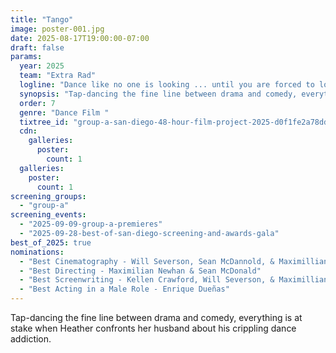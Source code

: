 ```yaml
---
title: "Tango"
image: poster-001.jpg
date: 2025-08-17T19:00:00-07:00
draft: false
params:
  year: 2025
  team: "Extra Rad"
  logline: "Dance like no one is looking ... until you are forced to look within. "
  synopsis: "Tap-dancing the fine line between drama and comedy, everything is at stake when Heather confronts her husband about his crippling dance addiction."
  order: 7
  genre: "Dance Film "
  tixtree_id: "group-a-san-diego-48-hour-film-project-2025-d0f1fe2a78dd"
  cdn:
    galleries:
      poster:
        count: 1
  galleries:
    poster:
      count: 1
screening_groups:
  - "group-a"
screening_events:
  - "2025-09-09-group-a-premieres"
  - "2025-09-28-best-of-san-diego-screening-and-awards-gala"
best_of_2025: true
nominations:
  - "Best Cinematography - Will Severson, Sean McDannold, & Maximillian Newhan"
  - "Best Directing - Maximilian Newhan & Sean McDonald"
  - "Best Screenwriting - Kellen Crawford, Will Severson, & Maximillian Newhan"
  - "Best Acting in a Male Role - Enrique Dueñas"
---
```

Tap-dancing the fine line between drama and comedy, everything is at stake when Heather confronts her husband about his crippling dance addiction.
